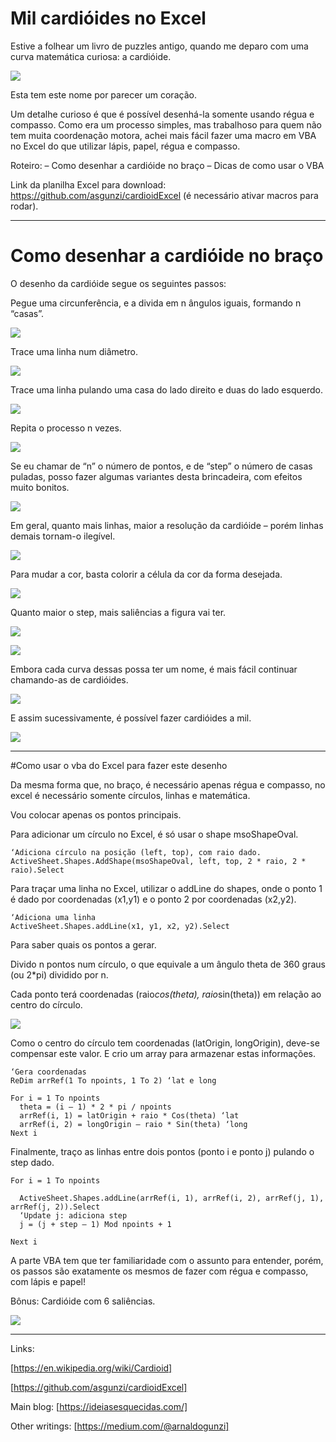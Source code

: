# Mil cardióides no Excel

Estive a folhear um livro de puzzles antigo, quando me deparo com uma curva matemática curiosa: a cardióide.

![](https://ferramentasexcelvba.files.wordpress.com/2018/09/cardiod_36_2.jpg)

Esta tem este nome por parecer um coração.

Um detalhe curioso é que é possível desenhá-la somente usando régua e compasso. Como era um processo simples, mas trabalhoso para quem não tem muita coordenação motora, achei mais fácil fazer uma macro em VBA no Excel do que utilizar lápis, papel, régua e compasso.


Roteiro:
– Como desenhar a cardióide no braço
– Dicas de como usar o VBA

Link da planilha Excel para download: https://github.com/asgunzi/cardioidExcel (é necessário ativar macros para rodar).

---

# Como desenhar a cardióide no braço

O desenho da cardióide segue os seguintes passos:

Pegue uma circunferência, e a divida em n ângulos iguais, formando n “casas”.

![](https://ferramentasexcelvba.files.wordpress.com/2018/09/cardiod_drawing1.jpg)


Trace uma linha num diâmetro.

![](https://ferramentasexcelvba.files.wordpress.com/2018/09/cardiod_drawing2.jpg)

Trace uma linha pulando uma casa do lado direito e duas do lado esquerdo.

![](https://ferramentasexcelvba.files.wordpress.com/2018/09/cardiod_drawing3.jpg)

Repita o processo n vezes.

![](https://ferramentasexcelvba.files.wordpress.com/2018/09/cardiod_drawing4.jpg)

Se eu chamar de “n” o número de pontos, e de “step” o número de casas puladas, posso fazer algumas variantes desta brincadeira, com efeitos muito bonitos.

![](https://ferramentasexcelvba.files.wordpress.com/2018/09/cardiod_72_2.jpg)

Em geral, quanto mais linhas, maior a resolução da cardióide – porém linhas demais tornam-o ilegível.

![](https://ferramentasexcelvba.files.wordpress.com/2018/09/cardiod_33_1.jpg)

Para mudar a cor, basta colorir a célula da cor da forma desejada.

![](https://ferramentasexcelvba.files.wordpress.com/2018/09/cardiod_30_0.jpg)

Quanto maior o step, mais saliências a figura vai ter.

![](https://ferramentasexcelvba.files.wordpress.com/2018/09/cardiod_18_2.jpg)

![](https://ferramentasexcelvba.files.wordpress.com/2018/09/cardiod_72_3.jpg)

Embora cada curva dessas possa ter um nome, é mais fácil continuar chamando-as de cardióides.

![](https://ferramentasexcelvba.files.wordpress.com/2018/09/cardiod_100_4.jpg)

E assim sucessivamente, é possível fazer cardióides a mil.

 

![](https://ferramentasexcelvba.files.wordpress.com/2018/09/cardiod_100_5.jpg)

 

 
---
#Como usar o vba do Excel para fazer este desenho

 

Da mesma forma que, no braço, é necessário apenas régua e compasso, no excel é necessário somente círculos, linhas e matemática.

 

Vou colocar apenas os pontos principais.

Para adicionar um círculo no Excel, é só usar o shape msoShapeOval.

 
```visual basic
‘Adiciona círculo na posição (left, top), com raio dado.
ActiveSheet.Shapes.AddShape(msoShapeOval, left, top, 2 * raio, 2 * raio).Select
```
 

Para traçar uma linha no Excel, utilizar o addLine do shapes, onde o ponto 1 é dado por coordenadas (x1,y1) e o ponto 2 por coordenadas (x2,y2).

 
```visual basic
‘Adiciona uma linha
ActiveSheet.Shapes.addLine(x1, y1, x2, y2).Select
```
 

Para saber quais os pontos a gerar.

Divido n pontos num círculo, o que equivale a um ângulo theta de 360 graus (ou 2*pi) dividido por n.

 

Cada ponto terá coordenadas (raio*cos(theta), raio*sin(theta)) em relação ao centro do círculo.

![](https://ferramentasexcelvba.files.wordpress.com/2018/09/cardiod_angulo.jpg)

Como o centro do círculo tem coordenadas (latOrigin, longOrigin), deve-se compensar este valor. E crio um array para armazenar estas informações.

```visual basic
‘Gera coordenadas
ReDim arrRef(1 To npoints, 1 To 2) ‘lat e long

For i = 1 To npoints
  theta = (i – 1) * 2 * pi / npoints
  arrRef(i, 1) = latOrigin + raio * Cos(theta) ‘lat
  arrRef(i, 2) = longOrigin – raio * Sin(theta) ‘long
Next i
```
 
Finalmente, traço as linhas entre dois pontos (ponto i e ponto j) pulando o step dado.

```visual basic
For i = 1 To npoints

  ActiveSheet.Shapes.addLine(arrRef(i, 1), arrRef(i, 2), arrRef(j, 1), arrRef(j, 2)).Select
  ‘Update j: adiciona step
  j = (j + step – 1) Mod npoints + 1

Next i
```
 

 

A parte VBA tem que ter familiaridade com o assunto para entender, porém, os passos são exatamente os mesmos de fazer com régua e compasso, com lápis e papel!

Bônus: Cardióide com 6 saliências.

![](https://ferramentasexcelvba.files.wordpress.com/2018/09/cardiod_150_6.jpg)



--- 

Links:

[https://en.wikipedia.org/wiki/Cardioid]

[https://github.com/asgunzi/cardioidExcel]

Main blog: [https://ideiasesquecidas.com/]

Other writings: [https://medium.com/@arnaldogunzi]

